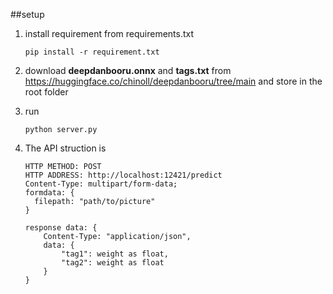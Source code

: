 ##setup

1. install requirement from requirements.txt

    ```pip install -r requirement.txt```

2. download **deepdanbooru.onnx** and **tags.txt** from https://huggingface.co/chinoll/deepdanbooru/tree/main
and store in the root folder

3. run

    ```python server.py```

4. The API struction is

    ```
    HTTP METHOD: POST
    HTTP ADDRESS: http://localhost:12421/predict
    Content-Type: multipart/form-data;
    formdata: {
      filepath: "path/to/picture"
    }

    response data: {
        Content-Type: "application/json",
        data: {
            "tag1": weight as float,
            "tag2": weight as float
        }
    }
    ```